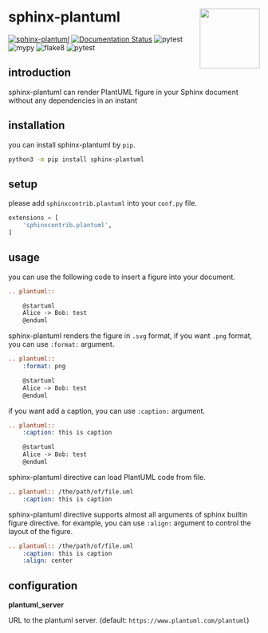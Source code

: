 # sphinx-plantuml <img src = "./documents/statics/logo.png" height = 120 align="right">

[![sphinx-plantuml](https://img.shields.io/badge/pypi-sphinx--plantuml-brightgreen)](https://pypi.org/project/sphinx-plantuml/)
[![Documentation Status](https://readthedocs.org/projects/sphinx-plantuml/badge/?version=latest)](https://sphinx-plantuml.readthedocs.io/en/latest/?badge=latest)
![pytest](https://github.com/zqmillet/sphinx-plantuml/actions/workflows/pytest.yml/badge.svg)
![mypy](https://github.com/zqmillet/sphinx-plantuml/actions/workflows/mypy.yml/badge.svg)
![flake8](https://github.com/zqmillet/sphinx-plantuml/actions/workflows/flake8.yml/badge.svg)
![pytest](https://github.com/zqmillet/sphinx-plantuml/actions/workflows/pytest.yml/badge.svg)

## introduction

sphinx-plantuml can render PlantUML figure in your Sphinx document without any dependencies in an instant

## installation

you can install sphinx-plantuml by `pip`.

``` bash
python3 -m pip install sphinx-plantuml
```

## setup

please add `sphinxcontrib.plantuml` into your `conf.py` file.

``` python
extensions = [
    'sphinxcontrib.plantuml',
]
```

## usage

you can use the following code to insert a figure into your document.

``` rest
.. plantuml::

    @startuml
    Alice -> Bob: test
    @enduml
```

sphinx-plantuml renders the figure in `.svg` format, if you want `.png` format, you can use `:format:` argument.

``` rest
.. plantuml::
    :format: png

    @startuml
    Alice -> Bob: test
    @enduml
```

if you want add a caption, you can use `:caption:` argument.

``` rest
.. plantuml::
    :caption: this is caption

    @startuml
    Alice -> Bob: test
    @enduml
```

sphinx-plantuml directive can load PlantUML code from file.

``` rest
.. plantuml:: /the/path/of/file.uml
    :caption: this is caption
```

sphinx-plantuml directive supports almost all arguments of sphinx builtin figure directive. for example, you can use `:align:` argument to control the layout of the figure.

``` rest
.. plantuml:: /the/path/of/file.uml
    :caption: this is caption
    :align: center
```

## configuration

**plantuml_server**

  URL to the plantuml server. (default: `https://www.plantuml.com/plantuml`)
